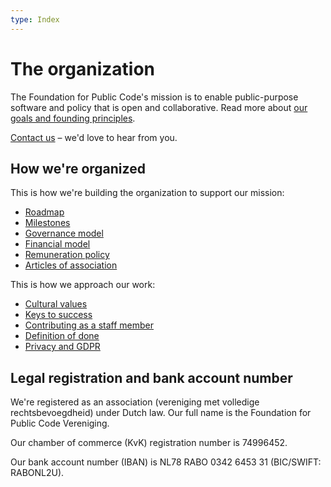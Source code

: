 ```yaml
---
type: Index
---
```


# The organization

The Foundation for Public Code's mission is to enable public-purpose software and policy that is open and collaborative. Read more about [our goals and founding principles](mission.md).

[Contact us](contact-details.md) – we'd love to hear from you.

## How we're organized

This is how we're building the organization to support our mission:

* [Roadmap](roadmap.md)
* [Milestones](milestones/index.md)
* [Governance model](governance-model.md)
* [Financial model](financial-model.md)
* [Remuneration policy](remuneration-policy.md)
* [Articles of association]((articles-of-association.md))

This is how we approach our work:

* [Cultural values](cultural-values.md)
* [Keys to success](keys-to-success.md)
* [Contributing as a staff member](../contributor-guides/for-staff.md)
* [Definition of done](definition-of-done.md)
* [Privacy and GDPR](privacy.md)

## Legal registration and bank account number

We're registered as an association (vereniging met volledige rechtsbevoegdheid) under Dutch law. Our full name is the Foundation for Public Code Vereniging.

Our chamber of commerce (KvK) registration number is 74996452.

Our bank account number (IBAN) is NL78 RABO 0342 6453 31 (BIC/SWIFT: RABONL2U).
